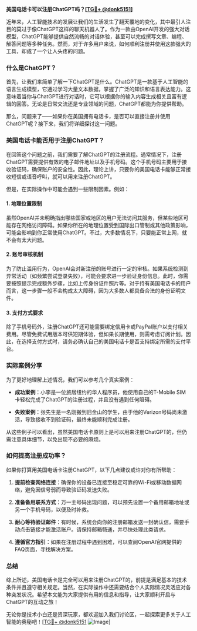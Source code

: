 **美国电话卡可以注册ChatGPT吗？[[TG💪+ @donk5151](https://t.me/s/donk5151)]**

近年来，人工智能技术的发展让我们的生活发生了翻天覆地的变化，其中最引人注目的莫过于像ChatGPT这样的聊天机器人了。作为一款由OpenAI开发的强大对话模型，ChatGPT能够提供自然流畅的对话体验，甚至可以完成撰写文章、编程、解答问题等多种任务。然而，对于许多用户来说，如何顺利注册并使用这款强大的工具，却成了一个让人头疼的问题。

### 什么是ChatGPT？

首先，让我们来简单了解一下ChatGPT是什么。ChatGPT是一款基于人工智能的语言生成模型，它通过学习大量文本数据，掌握了广泛的知识和语言表达能力。这意味着当你与ChatGPT进行对话时，它可以根据你的输入内容生成相关且富有逻辑的回答。无论是日常交流还是专业领域的问题，ChatGPT都能为你提供帮助。

那么，问题来了——如果你在美国拥有电话卡，是否可以直接注册并使用ChatGPT呢？接下来，我们将详细探讨这一问题。

### 美国电话卡能否用于注册ChatGPT？

在回答这个问题之前，我们需要了解ChatGPT的注册流程。通常情况下，注册ChatGPT需要提供有效的电子邮件地址以及手机号码。这个手机号码主要用于接收验证码，确保账户的安全性。因此，理论上讲，只要你的美国电话卡能够正常接收短信或语音呼叫，就可以用来注册ChatGPT。

但是，在实际操作中可能会遇到一些限制因素。例如：

#### 1. 地理位置限制
虽然OpenAI并未明确指出哪些国家或地区的用户无法访问其服务，但某些地区可能存在网络访问障碍。如果你所在的地理位置受到国际出口管制或其他政策影响，可能会影响到你正常使用ChatGPT。不过，大多数情况下，只要能正常上网，就不会有太大问题。

#### 2. 账号审核机制
为了防止滥用行为，OpenAI会对新注册的账号进行一定的审核。如果系统检测到异常活动（如频繁尝试登录失败），可能会要求进一步验证身份信息。此时，你需要按照提示完成额外步骤，比如上传身份证件照片等。对于持有美国电话卡的用户而言，这一步骤一般不会构成太大障碍，因为大多数人都具备合法的身份证明文件。

#### 3. 支付方式要求
除了手机号码外，注册ChatGPT还可能需要绑定信用卡或PayPal账户以支付相关费用。尽管免费试用版本可供短期体验，但如果长期使用，则需考虑订阅计划。因此，在选择支付方式时，请务必确认自己的美国电话卡是否支持绑定所需的支付平台。

### 实际案例分享

为了更好地理解上述情况，我们可以参考几个真实案例：

- **成功案例**：小李是一位旅居纽约的华人程序员，他使用自己的T-Mobile SIM卡轻松完成了ChatGPT的注册过程，并且没有遇到任何阻碍。
  
- **失败案例**：张先生是一名刚搬到旧金山的学生，由于他的Verizon号码尚未激活，导致接收不到验证码，最终未能顺利完成注册。

从这些例子可以看出，虽然美国电话卡原则上是可以用来注册ChatGPT的，但仍需注意具体细节，以免出现不必要的麻烦。

### 如何提高注册成功率？

如果你打算用美国电话卡注册ChatGPT，以下几点建议或许对你有所帮助：

1. **提前检查网络连接**：确保你的设备已连接至稳定可靠的Wi-Fi或移动数据网络，避免因信号弱而导致验证码发送失败。
   
2. **准备备用联系方式**：万一主号码出现问题，可以预先设置一个备用邮箱地址或另一个手机号码，以便及时补救。

3. **耐心等待验证邮件**：有时候，系统会向你的注册邮箱发送一封确认信，需要手动点击链接才能激活账户。请保持邮箱畅通，并尽快处理此类请求。

4. **遵循官方指引**：如果在注册过程中遇到困难，可以查阅OpenAI官网提供的FAQ页面，寻找解决方案。

### 总结

综上所述，美国电话卡是完全可以用来注册ChatGPT的，前提是满足基本的技术条件并且遵守相关规定。当然，在实际操作中还需要结合个人实际情况灵活应对各种突发状况。希望本文能为大家提供有用的信息和指导，让大家顺利开启与ChatGPT的互动之旅！

无论你是技术小白还是资深玩家，都欢迎加入我们讨论区，一起探索更多关于人工智能的奥秘吧！[[TG💪+ @donk5151](https://t.me/s/donk5151) ![Image](https://i.postimg.cc/rwNCRYN7/Snipaste-2025-04-30-17-27-05.png)]